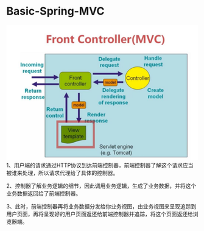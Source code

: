 # Basic-Spring-MVC
<img src="https://github.com/Eaaon/Basic-Spring-MVC/blob/master/Spring%20MVC.JPG">
1、用户端的请求通过HTTP协议到达前端控制器，前端控制器了解这个请求应当被谁来处理，所以请求代理给了具体的控制器。

2、控制器了解业务逻辑的细节，因此调用业务逻辑，生成了业务数据，并将这个业务数据返回给了前端控制器。

3、此时，前端控制器再将业务数据分发给你业务视图，由业务视图来呈现追踪到用户页面，再将呈现好的用户页面返还给前端控制器并追踪，将这个页面返还给浏览器端。
